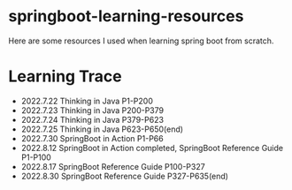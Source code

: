 # springboot-learning-resources
Here are some resources I used when learning spring boot from scratch.
# Learning Trace
* 2022.7.22 Thinking in Java P1-P200
* 2022.7.23 Thinking in Java P200-P379
* 2022.7.24 Thinking in Java P379-P623
* 2022.7.25 Thinking in Java P623-P650(end)
* 2022.7.30 SpringBoot in Action P1-P66
* 2022.8.12 SpringBoot in Action completed, SpringBoot Reference Guide P1-P100
* 2022.8.17 SpringBoot Reference Guide P100-P327
* 2022.8.30 SpringBoot Reference Guide P327-P635(end)